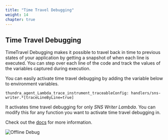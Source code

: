 ```yaml
---
title: "Time Travel Debugging"
weight: 14
chapter: true
---
```


## Time Travel Debugging
TimeTravel Debugging makes it possible to travel back in time to previous states of your application by getting a snapshot of when each line is executed. You can step over each line of the code and track the values of the variables captured during execution.

You can easily activate time travel debugging by adding the variable below to environment variables.

    thundra_agent_Lambda_trace_instrument_traceableConfig: handlers/sns-writer.*[traceLineByLine=true]

It activates time travel debugging for only *SNS Writer Lambda*. You can modify this for any function you want to activate time travel debugging in.

Check out the [docs](https://apm.docs.thundra.io/node.js/ttd-time-travel-debugging) for more information.

![Offline Debug](/images/_monitoring/offline_debuging.png)
